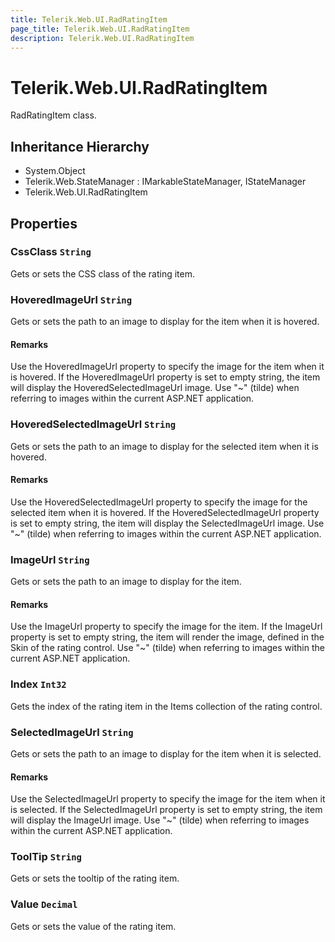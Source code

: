 ```yaml
---
title: Telerik.Web.UI.RadRatingItem
page_title: Telerik.Web.UI.RadRatingItem
description: Telerik.Web.UI.RadRatingItem
---
```


# Telerik.Web.UI.RadRatingItem

RadRatingItem class.

## Inheritance Hierarchy

* System.Object
* Telerik.Web.StateManager : IMarkableStateManager, IStateManager
* Telerik.Web.UI.RadRatingItem

## Properties

###  CssClass `String`

Gets or sets the CSS class of the rating item.

###  HoveredImageUrl `String`

Gets or sets the path to an image to display for the item when it is hovered.

#### Remarks
Use the HoveredImageUrl property to specify the image for the item when it is hovered. If
            the HoveredImageUrl property is set to empty string, the item will display the HoveredSelectedImageUrl
            image. Use "~" (tilde) when referring to images within the current ASP.NET application.

###  HoveredSelectedImageUrl `String`

Gets or sets the path to an image to display for the selected item when it is hovered.

#### Remarks
Use the HoveredSelectedImageUrl property to specify the image for the selected item when it is hovered. If
            the HoveredSelectedImageUrl property is set to empty string, the item will display the SelectedImageUrl 
            image. Use "~" (tilde) when referring to images within the current ASP.NET application.

###  ImageUrl `String`

Gets or sets the path to an image to display for the item.

#### Remarks
Use the ImageUrl property to specify the image for the item. If the ImageUrl
            property is set to empty string, the item will render the image, defined in the Skin
            of the rating control. Use "~" (tilde) when referring to images within the current ASP.NET application.

###  Index `Int32`

Gets the index of the rating item in the Items collection of the rating control.

###  SelectedImageUrl `String`

Gets or sets the path to an image to display for the item when it is selected.

#### Remarks
Use the SelectedImageUrl property to specify the image for the item when it is selected. If
            the SelectedImageUrl property is set to empty string, the item will display the ImageUrl 
            image. Use "~" (tilde) when referring to images within the current ASP.NET application.

###  ToolTip `String`

Gets or sets the tooltip of the rating item.

###  Value `Decimal`

Gets or sets the value of the rating item.

